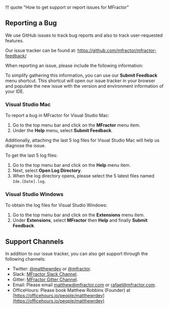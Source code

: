 !!! quote "How to get support or report issues for MFractor"

## Reporting a Bug

We use GitHub issues to track bug reports and also to track user-requested features.

Our issue tracker can be found at: https://github.com/mfractor/mfractor-feedback/

When reporting an issue, please include the following information:

To simplify gathering this information, you can use our **Submit Feedback** menu shortcut. This shortcut will open our issue tracker in your browser and populate the new issue with the version and environment information of your IDE.

### Visual Studio Mac

To report a bug in MFractor for Visual Studio Mac:

 1. Go to the top menu bar and click on the **MFractor** menu item.
 2. Under the **Help** menu, select **Submit Feedback**.

Additionally, attaching the last 5 log files for Visual Studio Mac will help us diagnose the issue.

To get the last 5 log files:

 1. Go to the top menu bar and click on the **Help** menu item.
 2. Next, select **Open Log Directory**.
 3. When the log directory opens, please select the 5 latest files named `Ide.[Date].log`.

### Visual Studio Windows

To obtain the log files for Visual Studio Windows:

 1. Go to the top menu bar and click on the **Extensions** menu item.
 2. Under **Extensions**, select **MFractor** then **Help** and finally **Submit Feedback**.

## Support Channels

In addition to our issue tracker, you can also get support through the following channels:

* Twitter: [@matthewrdev](https://twitter.com/matthewrdev) or [@mfractor](https://twitter.com/fractor).
* Slack: [MFractor Slack Channel](https://xamarinchat.slack.com/archives/mfractor).
* Gitter: [MFractor Gitter Channel](https://gitter.im/mfractor/Lobby#).
* Email: Please email [matthew@mfractor.com](mailto:matthew@mfractor.com) or [rafael@mfractor.com](mailto:rafael@mfractor.com).
* OfficeHours: Please book Matthew Robbins (Founder) at [https://officehours.io/people/matthewrdev](https://officehours.io/people/matthewrdev)
